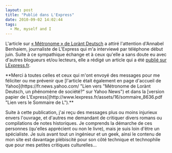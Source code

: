 ```yaml
---
layout: post
title: "Publié dans L'Express"
date: 2010-09-02 14:02:44
tags:
  - Me, myself and I
---
```


L'article sur [« Métronome » de Lorànt Deutsch](/2010/03/livre-metronome/) a attiré l'attention d'Annabel Benhaiem, journaliste de L'Express qui m'a interviewé par téléphone début juin. Suite à ce sympathique échange et à ceux qu'elle a sans doute eu avec d'autres blogueurs et/ou lecteurs, elle a rédigé un article qui a été [publié sur LExpress.fr](http://www.lexpress.fr/culture/livre/metronome-de-lorant-deutsch-un-phenomene-de-societe_914995.html "Lien vers &quot;Métronome de Lorànt Deutsch, un phénomène de société?&quot; sur LExpress.fr").

<!-- more -->**Merci à toutes celles et ceux qui m'ont envoyé des messages pour me féliciter ou me prévenir que [l'article était également en page d'accueil de Yahoo](https://fr.news.yahoo.com/ "Lien vers &quot;Métronome de Lorànt Deutsch, un phénomène de société?&quot; sur Yahoo News") et dans la [version papier de L'Express](http://www.lexpress.fr/assets/16/sommaire_8636.pdf "Lien vers le Sommaire de L").**

Suite à cette publication, j'ai reçu des messages plus ou moins injurieux envers l'ouvrage, et d'autres me demandant de critiquer divers romans ou compilations de notes historiques. Je comprends la démarche de ces personnes (qu'elles apprécient ou non le livre), mais je suis loin d'être un spécialiste. Je suis avant tout un ingénieur et un geek, ainsi le contenu de mon site est davantage plébiscité pour son côté technique et technophile que pour mes petites critiques culturelles…
